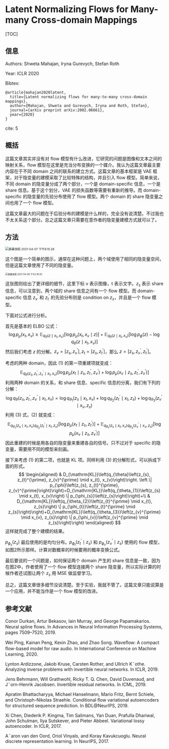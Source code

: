 # Latent Normalizing Flows for Many-many Cross-domain Mappings

[TOC]

## 信息

Authors: Shweta Mahajan, Iryna Gurevych, Stefan Roth

Year: ICLR 2020

Bibtex:

```
@article{mahajan2020latent,
  title={Latent normalizing flows for many-to-many cross-domain mappings},
  author={Mahajan, Shweta and Gurevych, Iryna and Roth, Stefan},
  journal={arXiv preprint arXiv:2002.06661},
  year={2020}
}
```

cite: 5



## 概括

这篇文章其实并没有对 flow 模型有什么改进，它研究的问题是图像和文本之间的映射关系，flow 模型在这里是充当分布变换的一个媒介。我认为这篇文章最主要内容在于不同 domain 之间的联系的建立方式。这篇文章的基本框架是 VAE 框架，对于隐变量的建模采取了比较特殊的结构，并且引入 flow 模型。简单来说，不同 domain 的隐变量分成了两个部分，一个是 domain-specific 信息，一个是 share 信息。基于这个划分，VAE 的损失函数等需要有重新的推导。而 domain-specific 的隐变量的先验分布使用了 flow 模型。两个 domain 的 share 隐变量之间也用了一个 flow 模型。

这篇文章最大的问题在于后验分布的建模是什么样的，完全没有说清楚。不过我也不太关系这个部分。总之这篇文章只需要在意作者的隐变量建模方式就可以了。



## 方法

<img src="/Users/xieyutong/Pictures/screenshot/屏幕快照 2021-04-07 下午9.15.28.png" alt="屏幕快照 2021-04-07 下午9.15.28" style="zoom: 67%;" />

这个图是一个简单的图示，通常在这种问题上，两个域使用了相同的隐变量空间，但是这篇文章使用了不同的隐变量。

<img src="/Users/xieyutong/Pictures/screenshot/屏幕快照 2021-04-08 下午2.16.30.png" alt="屏幕快照 2021-04-08 下午2.16.30" style="zoom:50%;" />

这张图则给出了更详细的细节，这里下标 v 表示图像，t 表示文字。$z_s$ 表示 share 信息，可以注意到，两个域的 share 信息之间有一个 flow 模型。而 domain-specific 信息 $z_{v}^{\prime}$ 和 $z_{t}^{\prime}$ 的先验分布则是 condition on $z_s$，并且是一个 flow 模型。

下面对公式进行分析。

首先是基本的 ELBO 公式：
$$
\log p_{\mu}\left(x_{t}, x_{v}\right) \geq \mathbb{E}_{q_{\theta}\left(z \mid x_{t}, x_{v}\right)}\left[\log p_{\mu}\left(x_{t}, x_{v} \mid z\right)\right]+\mathbb{E}_{q_{\theta}\left(z \mid x_{t}, x_{v}\right)}\left[\log p_{\phi}(z)-\log q_{\theta}\left(z \mid x_{t}, x_{v}\right)\right]
$$
然后我们考虑 $z$ 的分解。$z_v = [z_s, z_v^{\prime}], z_t = [z_s, z_t^{\prime}]$，那么 $z = [z_s, z_v^{\prime}, z_t^{\prime}]$。

考虑的两种 domain，因此 (1) 的第一项重建项就变成：
$$
\mathbb{E}_{q_{\theta}\left(z_{s}, z_{t}^{\prime}, z_{v}^{\prime} \mid x_{t}, x_{v}\right)}\left[\log p_{\mu}\left(x_{t} \mid z_{s}, z_{t}^{\prime}, z_{v}^{\prime}\right)+\log p_{\mu}\left(x_{v} \mid z_{s}, z_{t}^{\prime}, z_{v}^{\prime}\right)\right]
$$
利用两种 domain 的关系，和 share 信息、specific 信息的分离，我们有下列的分解：
$$
\log q_{\theta}\left(z_{s}, z_{t}^{\prime}, z_{v}^{\prime} \mid x_{t}, x_{v}\right)=\log q_{\theta_{1}}\left(z_{s} \mid x_{t}, x_{v}\right)+\log q_{\theta_{2}}\left(z_{t}^{\prime} \mid x_{t}, z_{s}\right)+\log q_{\theta_{3}}\left(z_{v}^{\prime} \mid x_{v}, z_{s}\right)
$$
利用 (3) 式，(2) 就变成：
$$
\mathbb{E}_{q_{\theta_{1}}\left(z_{s} \mid x_{t}, x_{v}\right) q_{\theta_{2}}\left(z_{t}^{\prime} \mid x_{t}, z_{s}\right)}\left[\log p_{\mu}\left(x_{t} \mid z_{s}, z_{t}^{\prime}\right)\right]+\mathbb{E}_{q_{\theta_{1}}\left(z_{s} \mid x_{t}, x_{v}\right) q_{\theta_{3}}\left(z_{v}^{\prime} \mid x_{v}, z_{s}\right)}\left[\log p_{\mu}\left(x_{v} \mid z_{s}, z_{v}^{\prime}\right)\right]
$$
因此重建的时候是用各自的隐变量来重建各自的信号。只不过对于 specific 的隐变量，需要用不同的模型来刻画。

接下来考虑 (1) 的第二项，也就是 KL 项。同样利用 (3) 的分解形式，可以拆成下面的形式。
$$
\begin{aligned}
& D_{\mathrm{KL}}\left(q_{\theta}\left(z_{s}, z_{t}^{\prime}, z_{v}^{\prime} \mid x_{t}, x_{v}\right)\right. \left.\| p_{\phi}\left(z_{s}, z_{t}^{\prime}, z_{v}^{\prime}\right)\right)=D_{\mathrm{KL}}\left(q_{\theta_{1}}\left(z_{s} \mid x_{t}, x_{v}\right) \| p_{\phi_{s}}\left(z_{s}\right)\right)+\\
& D_{\mathrm{KL}}\left(q_{\theta_{2}}\left(z_{t}^{\prime} \mid x_{t}, z_{s}\right) \| p_{\phi_{t}}\left(z_{t}^{\prime} \mid z_{s}\right)\right)+D_{\mathrm{KL}}\left(q_{\theta_{3}}\left(z_{v}^{\prime} \mid x_{v}, z_{s}\right) \| p_{\phi_{v}}\left(z_{v}^{\prime} \mid z_{s}\right)\right)
\end{aligned}
$$
这样就完成了整个建模的结果。

$p_{\phi_{s}}\left(z_{s}\right)$ 最后使用的是均匀分布。$p_{\phi_{t}}\left(z_{t}^{\prime} \mid z_{s}\right)$ 和 $p_{\phi_{v}}\left(z_{v}^{\prime} \mid z_{s}\right)$ 使用的 flow 模型，如图2所示那样。计算对数概率的时候要用的概率变换公式。

最后要说的一个问题是，如何保证两个 domain 产生的 share 信息是一致，因为在图2中，作者使用了一个 flow 模型连接两个 share 隐变量，所以实际计算的时候作者还试图让两个 $z_s$ 用 MSE 做监督学习。

总之，这篇文章很多细节没说清楚。至于实验，我就不管了。这篇文章只能说算是一个应用，并不能当作是一个 flow 模型的改进。



## 参考文献

Conor Durkan, Artur Bekasov, Iain Murray, and George Papamakarios. Neural spline ﬂows. In Advances in Neural Information Processing Systems, pages 7509–7520, 2019.

Wei Ping, Kainan Peng, Kexin Zhao, and Zhao Song. Waveﬂow: A compact ﬂow-based model for raw audio. In International Conference on Machine Learning, 2020.

Lynton Ardizzone, Jakob Kruse, Carsten Rother, and Ullrich K¨othe. Analyzing inverse problems with invertible neural networks. In ICLR, 2019.

Jens Behrmann, Will Grathwohl, Ricky T. Q. Chen, David Duvenaud, and J¨orn-Henrik Jacobsen. Invertible residual networks. In ICML, 2019.

Apratim Bhattacharyya, Michael Hanselmann, Mario Fritz, Bernt Schiele, and Christoph-Nikolas Straehle. Conditional ﬂow variational autoencoders for structured sequence prediction. In BDL@NeurIPS, 2019.

Xi Chen, Diederik P. Kingma, Tim Salimans, Yan Duan, Prafulla Dhariwal, John Schulman, Ilya Sutskever, and Pieter Abbeel. Variational lossy autoencoder. In ICLR, 2017.

A¨aron van den Oord, Oriol Vinyals, and Koray Kavukcuoglu. Neural discrete representation learning. In NeurIPS, 2017.